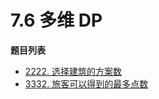# 7.6 多维 DP

**题目列表**

- [2222. 选择建筑的方案数](https://leetcode.cn/problems/number-of-ways-to-select-buildings/description/)
- [3332. 旅客可以得到的最多点数](https://leetcode.cn/problems/maximum-points-tourist-can-earn/description/)
